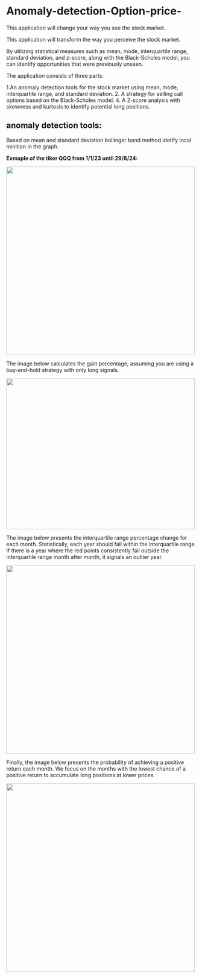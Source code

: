 # Anomaly-detection-Option-price-
This application will change your way you see the stock market.

This application will transform the way you perceive the stock market. 

By utilizing statistical measures such as mean, mode, interquartile range, standard deviation, and z-score, along with the Black-Scholes model, you can identify opportunities that were previously unseen.

The application consists of three parts:

1.An anomaly detection tools for the stock market using mean, mode, interquartile range, and standard deviation.
2. A strategy for selling call options based on the Black-Scholes model.
4. A Z-score analysis with skewness and kurtosis to identify potential long positions.


## anomaly detection tools:

Based on mean and standard deviation bollinger band method idetify local minition in the graph.

**Exmaple of the tiker QQQ from 1/1/23 until 29/8/24:**

<img src="https://github.com/user-attachments/assets/d9431f91-440d-465c-a2da-81880484d249" width="500" height="500">

The image below calculates the gain percentage, assuming you are using a buy-and-hold strategy with only long signals.

<img src="https://github.com/user-attachments/assets/e25eb8f3-956a-4d33-a871-9c812c0b59df" width="500" height="400">

The image below presents the interquartile range percentage change for each month.
Statistically, each year should fall within the interquartile range. 
If there is a year where the red points consistently fall outside the interquartile range month after month, it signals an outlier year.

<img src="https://github.com/user-attachments/assets/91190967-792f-4bc0-bb52-ff5421957eda" width="500" height="500">

Finally, the image below presents the probability of achieving a positive return each month.
We focus on the months with the lowest chance of a positive return to accumulate long positions at lower prices.

<img src="https://github.com/user-attachments/assets/34e1cc91-d461-47b4-8329-b41481ba6e75" width="500" height="500">






